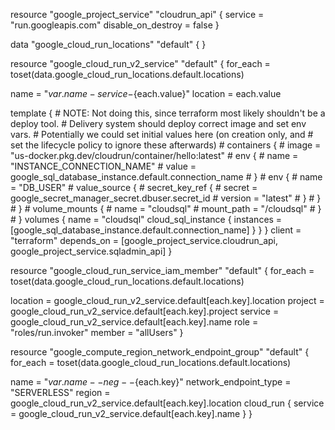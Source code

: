 resource "google_project_service" "cloudrun_api" {
  service            = "run.googleapis.com"
  disable_on_destroy = false
}

data "google_cloud_run_locations" "default" { }

resource "google_cloud_run_v2_service" "default" {
  for_each = toset(data.google_cloud_run_locations.default.locations)

  name     = "${var.name}-service-${each.value}"
  location = each.value

  template {
    # NOTE: Not doing this, since terraform most likely shouldn't be a deploy tool.
    #       Delivery system should deploy correct image and set env vars.
    #       Potentially we could set initial values here (on creation only, and
    #       set the lifecycle policy to ignore these afterwards)
    # containers {
    #   image = "us-docker.pkg.dev/cloudrun/container/hello:latest"
    #   env {
    #     name  = "INSTANCE_CONNECTION_NAME"
    #     value = google_sql_database_instance.default.connection_name
    #   }
    #   env {
    #     name = "DB_USER"
    #     value_source {
    #       secret_key_ref {
    #         secret  = google_secret_manager_secret.dbuser.secret_id
    #         version = "latest"
    #       }
    #     }
    #   }
    #   volume_mounts {
    #     name       = "cloudsql"
    #     mount_path = "/cloudsql"
    #   }
    # }
    volumes {
      name = "cloudsql"
      cloud_sql_instance {
        instances = [google_sql_database_instance.default.connection_name]
      }
    }
  }
  client     = "terraform"
  depends_on = [google_project_service.cloudrun_api, google_project_service.sqladmin_api]
}

resource "google_cloud_run_service_iam_member" "default" {
  for_each = toset(data.google_cloud_run_locations.default.locations)

  location = google_cloud_run_v2_service.default[each.key].location
  project  = google_cloud_run_v2_service.default[each.key].project
  service  = google_cloud_run_v2_service.default[each.key].name
  role     = "roles/run.invoker"
  member   = "allUsers"
}

resource "google_compute_region_network_endpoint_group" "default" {
  for_each = toset(data.google_cloud_run_locations.default.locations)

  name                  = "${var.name}--neg--${each.key}"
  network_endpoint_type = "SERVERLESS"
  region                = google_cloud_run_v2_service.default[each.key].location
  cloud_run {
    service = google_cloud_run_v2_service.default[each.key].name
  }
}
